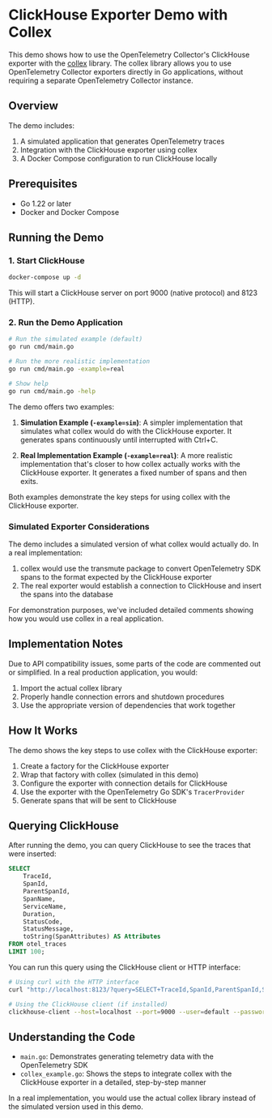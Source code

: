 # ClickHouse Exporter Demo with Collex

This demo shows how to use the OpenTelemetry Collector's ClickHouse exporter with the [collex](https://github.com/user/collex) library. The collex library allows you to use OpenTelemetry Collector exporters directly in Go applications, without requiring a separate OpenTelemetry Collector instance.

## Overview

The demo includes:

1. A simulated application that generates OpenTelemetry traces
2. Integration with the ClickHouse exporter using collex
3. A Docker Compose configuration to run ClickHouse locally

## Prerequisites

- Go 1.22 or later
- Docker and Docker Compose

## Running the Demo

### 1. Start ClickHouse

```bash
docker-compose up -d
```

This will start a ClickHouse server on port 9000 (native protocol) and 8123 (HTTP).

### 2. Run the Demo Application

```bash
# Run the simulated example (default)
go run cmd/main.go

# Run the more realistic implementation
go run cmd/main.go -example=real

# Show help
go run cmd/main.go -help
```

The demo offers two examples:

1. **Simulation Example (`-example=sim`)**: A simpler implementation that simulates what collex would do with the ClickHouse exporter. It generates spans continuously until interrupted with Ctrl+C.

2. **Real Implementation Example (`-example=real`)**: A more realistic implementation that's closer to how collex actually works with the ClickHouse exporter. It generates a fixed number of spans and then exits.

Both examples demonstrate the key steps for using collex with the ClickHouse exporter.

### Simulated Exporter Considerations

The demo includes a simulated version of what collex would actually do. In a real implementation:

1. collex would use the transmute package to convert OpenTelemetry SDK spans to the format expected by the ClickHouse exporter
2. The real exporter would establish a connection to ClickHouse and insert the spans into the database

For demonstration purposes, we've included detailed comments showing how you would use collex in a real application.

## Implementation Notes

Due to API compatibility issues, some parts of the code are commented out or simplified. In a real production application, you would:

1. Import the actual collex library
2. Properly handle connection errors and shutdown procedures
3. Use the appropriate version of dependencies that work together

## How It Works

The demo shows the key steps to use collex with the ClickHouse exporter:

1. Create a factory for the ClickHouse exporter
2. Wrap that factory with collex (simulated in this demo)
3. Configure the exporter with connection details for ClickHouse
4. Use the exporter with the OpenTelemetry Go SDK's `TracerProvider`
5. Generate spans that will be sent to ClickHouse

## Querying ClickHouse

After running the demo, you can query ClickHouse to see the traces that were inserted:

```sql
SELECT 
    TraceId,
    SpanId,
    ParentSpanId,
    SpanName,
    ServiceName,
    Duration,
    StatusCode,
    StatusMessage,
    toString(SpanAttributes) AS Attributes
FROM otel_traces
LIMIT 100;
```

You can run this query using the ClickHouse client or HTTP interface:

```bash
# Using curl with the HTTP interface
curl "http://localhost:8123/?query=SELECT+TraceId,SpanId,ParentSpanId,SpanName,ServiceName,Duration+FROM+otel_traces+LIMIT+10"

# Using the ClickHouse client (if installed)
clickhouse-client --host=localhost --port=9000 --user=default --password=password --query="SELECT TraceId, SpanId, ParentSpanId, SpanName, ServiceName, Duration FROM otel_traces LIMIT 10"
```

## Understanding the Code

- `main.go`: Demonstrates generating telemetry data with the OpenTelemetry SDK
- `collex_example.go`: Shows the steps to integrate collex with the ClickHouse exporter in a detailed, step-by-step manner

In a real implementation, you would use the actual collex library instead of the simulated version used in this demo. 